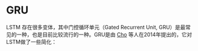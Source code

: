# GRU

LSTM 存在很多变体，其中门控循环单元（Gated Recurrent Unit, GRU）是最常见的一种，也是目前比较流行的一种。GRU是由 [Cho](https://arxiv.org/pdf/1406.1078v3.pdf) 等人在2014年提出的，它对LSTM做了一些简化：  


